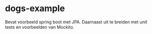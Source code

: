# dogs-example

Bevat voorbeeld spring boot met JPA. Daarnaast uit te breiden met unit tests en voorbeelden van Mockito.
